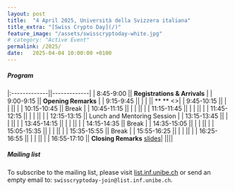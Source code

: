 ```yaml
---
layout: post
title:  "4 April 2025, Università della Svizzera italiana"
title_extra: "[Swiss Crypto Day](/)"
feature_image: "/assets/swisscryptoday-white.jpg"
# category: "Active Event"
permalink: /2025/
date:   2025-04-04 10:00:00 +0100
---
```


<!-- ##### Place holder -->

<!-- We are excited to announce that the third Swiss Crypto Day will be held at the Università della Svizzera italiana on Friday, April 4th, 2025. -->



<p></p>

<!-- Next year's Swiss Crypto Day will be organized at [USI](https://www.usi.ch/en). --> 

<!-- ##### When -->
<!-- September 2nd, 2024, 9:00 - 17:10 -->
 
<!-- ##### Where -->
<!-- SQUARE at the University of St. Gallen, Guisanstrasse 20, 9010 St. Gallen -->

 



##### Program

<p></p>

|:-------------||-------------|
|  8:45-9:00   || **Registrations & Arrivals** |
|  9:00-9:15   || **Opening Remarks** |
|  9:15-9:45   || [ ]() |
|              || ** ** <>|
|  9:45-10:15  ||  |
|              ||  |
| 10:15-10:45  || Break |
| 10:45-11:15  ||  |
|              ||  |
| 11:15-11:45  ||  |
|              ||  |
| 11:45-12:15  ||  |
|              ||  |
| 12:15-13:15  || Lunch and Mentoring Session |
| 13:15-13:45  ||  |
|              ||  |
| 13:45-14:15  ||  |
|              ||  |
| 14:15-14:35  || Break |
| 14:35-15:05  ||  |
|              ||  |
| 15:05-15:35  ||  |
|              ||  |
| 15:35-15:55  || Break |
| 15:55-16:25  ||  |
|              ||  |
| 16:25-16:55  ||  |
|              ||  |
| 16:55-17:10  || **Closing Remarks** <a href="https://drive.google.com/file/d/1l7kwt4RUsDhOitIwlw88beGzBx6R0XWp/view?usp=sharing" style="text-decoration: underline;">slides</a>|
||||

##### Mailing list
To subscribe to the mailing list, please visit [list.inf.unibe.ch](https://list.inf.unibe.ch/postorius/lists/swisscryptoday.list.inf.unibe.ch/) or send an empty email to: `swisscryptoday-join@list.inf.unibe.ch`.
